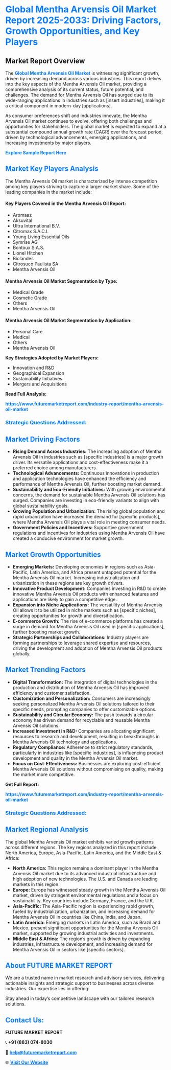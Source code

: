 <h1 style="color: #007BFF;">Global Mentha Arvensis Oil Market Report 2025-2033: Driving Factors, Growth Opportunities, and Key Players</h1>

<section id="overview">
<h2>Market Report Overview</h2>
<p>The <a href="https://www.futuremarketreport.com/industry-report/mentha-arvensis-oil-market" style="color: #007BFF; text-decoration: none;"><strong>Global Mentha Arvensis Oil Market</strong></a> is witnessing significant growth, driven by increasing demand across various industries. This report delves into the key aspects of the Mentha Arvensis Oil market, providing a comprehensive analysis of its current status, future potential, and challenges. The demand for Mentha Arvensis Oil has surged due to its wide-ranging applications in industries such as [insert industries], making it a critical component in modern-day [applications].</p>
<p>As consumer preferences shift and industries innovate, the Mentha Arvensis Oil market continues to evolve, offering both challenges and opportunities for stakeholders. The global market is expected to expand at a substantial compound annual growth rate (CAGR) over the forecast period, driven by technological advancements, emerging applications, and increasing investments by major players.</p>
</section>

<section id="overview">
<p><a href="https://www.futuremarketreport.com/request-sample/reportId=101088" style="color: #007BFF; text-decoration: none;"><strong>Explore Sample Report Here</strong></a></p>
</section>

<section id="key-players">
<h2 style="color: #007BFF;">Market Key Players Analysis</h2>
<p>The Mentha Arvensis Oil market is characterized by intense competition among key players striving to capture a larger market share. Some of the leading companies in the market include:</p>
<h4>Key Players Covered in the Mentha Arvensis Oil Report:</h4>
<ul><li>Aromaaz</li><li>Aksuvital</li><li>Ultra International B.V.</li><li>Citromax S.A.C.I.</li><li>Young Living Essential Oils</li><li>Symrise AG</li><li>Bontoux S.A.S.</li><li>Lionel Hitchen</li><li>Biolandes</li><li>Citrosuco Paulista SA</li><li>Mentha Arvensis Oil</li></ul>
<h4>Mentha Arvensis Oil Market Segmentation by Type:</h4>
<ul><li>Medical Grade</li><li>Cosmetic Grade</li><li>Others</li><li>Mentha Arvensis Oil</li></ul>

<h4>Mentha Arvensis Oil Market Segmentation by Application:</h4>
<ul><li>Personal Care</li><li>Medical</li><li>Others</li><li>Mentha Arvensis Oil</li></ul>
<p><strong>Key Strategies Adopted by Market Players:</strong></p>
<ul>
<li>Innovation and R&D</li>
<li>Geographical Expansion</li>
<li>Sustainability Initiatives</li>
<li>Mergers and Acquisitions</li>
</ul>
</section>

<section>
<p><strong>Read Full Analysis: </strong></p><a href="https://www.futuremarketreport.com/industry-report/mentha-arvensis-oil-market" style="color: #007BFF; text-decoration: none;"><strong>https://www.futuremarketreport.com/industry-report/mentha-arvensis-oil-market</strong></a>
<h3 style="color: #007BFF;">Strategic Questions Addressed:</h3>
</section>

<section id="driving-factors">
<h2 style="color: #007BFF;">Market Driving Factors</h2>
<ul>
<li><strong>Rising Demand Across Industries:</strong> The increasing adoption of Mentha Arvensis Oil in industries such as [specific industries] is a major growth driver. Its versatile applications and cost-effectiveness make it a preferred choice among manufacturers.</li>
<li><strong>Technological Advancements:</strong> Continuous innovations in production and application technologies have enhanced the efficiency and performance of Mentha Arvensis Oil, further boosting market demand.</li>
<li><strong>Sustainability and Eco-Friendly Initiatives:</strong> With growing environmental concerns, the demand for sustainable Mentha Arvensis Oil solutions has surged. Companies are investing in eco-friendly variants to align with global sustainability goals.</li>
<li><strong>Growing Population and Urbanization:</strong> The rising global population and rapid urbanization have increased the demand for [specific products], where Mentha Arvensis Oil plays a vital role in meeting consumer needs.</li>
<li><strong>Government Policies and Incentives:</strong> Supportive government regulations and incentives for industries using Mentha Arvensis Oil have created a conducive environment for market growth.</li>
</ul>
</section>

<section id="growth-opportunities">
<h2 style="color: #007BFF;">Market Growth Opportunities</h2>
<ul>
<li><strong>Emerging Markets:</strong> Developing economies in regions such as Asia-Pacific, Latin America, and Africa present untapped potential for the Mentha Arvensis Oil market. Increasing industrialization and urbanization in these regions are key growth drivers.</li>
<li><strong>Innovative Product Development:</strong> Companies investing in R&D to create innovative Mentha Arvensis Oil products with enhanced features and applications are likely to gain a competitive edge.</li>
<li><strong>Expansion into Niche Applications:</strong> The versatility of Mentha Arvensis Oil allows it to be utilized in niche markets such as [specific niches], creating opportunities for growth and diversification.</li>
<li><strong>E-commerce Growth:</strong> The rise of e-commerce platforms has created a surge in demand for Mentha Arvensis Oil used in [specific applications], further boosting market growth.</li>
<li><strong>Strategic Partnerships and Collaborations:</strong> Industry players are forming partnerships to leverage shared expertise and resources, driving the development and adoption of Mentha Arvensis Oil products globally.</li>
</ul>
</section>

<section id="trending-factors">
<h2 style="color: #007BFF;">Market Trending Factors</h2>
<ul>
<li><strong>Digital Transformation:</strong> The integration of digital technologies in the production and distribution of Mentha Arvensis Oil has improved efficiency and customer satisfaction.</li>
<li><strong>Customization and Personalization:</strong> Consumers are increasingly seeking personalized Mentha Arvensis Oil solutions tailored to their specific needs, prompting companies to offer customizable options.</li>
<li><strong>Sustainability and Circular Economy:</strong> The push towards a circular economy has driven demand for recyclable and reusable Mentha Arvensis Oil solutions.</li>
<li><strong>Increased Investment in R&D:</strong> Companies are allocating significant resources to research and development, resulting in breakthroughs in Mentha Arvensis Oil technology and applications.</li>
<li><strong>Regulatory Compliance:</strong> Adherence to strict regulatory standards, particularly in industries like [specific industries], is influencing product development and quality in the Mentha Arvensis Oil market.</li>
<li><strong>Focus on Cost-Effectiveness:</strong> Businesses are exploring cost-efficient Mentha Arvensis Oil solutions without compromising on quality, making the market more competitive.</li>
</ul>
</section>

<section>
<p><strong>Get Full Report: </strong></p><a href="https://www.futuremarketreport.com/industry-report/mentha-arvensis-oil-market" style="color: #007BFF; text-decoration: none;"><strong>https://www.futuremarketreport.com/industry-report/mentha-arvensis-oil-market</strong></a>
<h3 style="color: #007BFF;">Strategic Questions Addressed:</h3>
</section>


<section id="regional-analysis">
<h2 style="color: #007BFF;">Market Regional Analysis</h2>
<p>The global Mentha Arvensis Oil market exhibits varied growth patterns across different regions. The key regions analyzed in this report include North America, Europe, Asia-Pacific, Latin America, and the Middle East & Africa:</p>
<ul>
<li><strong>North America:</strong> This region remains a dominant player in the Mentha Arvensis Oil market due to its advanced industrial infrastructure and high adoption of new technologies. The U.S. and Canada are leading markets in this region.</li>
<li><strong>Europe:</strong> Europe has witnessed steady growth in the Mentha Arvensis Oil market, driven by stringent environmental regulations and a focus on sustainability. Key countries include Germany, France, and the U.K.</li>
<li><strong>Asia-Pacific:</strong> The Asia-Pacific region is experiencing rapid growth, fueled by industrialization, urbanization, and increasing demand for Mentha Arvensis Oil in countries like China, India, and Japan.</li>
<li><strong>Latin America:</strong> Emerging markets in Latin America, such as Brazil and Mexico, present significant opportunities for the Mentha Arvensis Oil market, supported by growing industrial activities and investments.</li>
<li><strong>Middle East & Africa:</strong> The region’s growth is driven by expanding industries, infrastructure development, and increasing demand for Mentha Arvensis Oil in sectors like [specific sectors].</li>
</ul>
</section>

<footer>
<h2 style="color: #007BFF;">About FUTURE MARKET REPORT</h2>
<p>We are a trusted name in market research and advisory services, delivering actionable insights and strategic support to businesses across diverse industries. Our expertise lies in offering:</p>

<p>Stay ahead in today’s competitive landscape with our tailored research solutions.</p>

<h2 style="color: #007BFF;">Contact Us:</h2>
<p><strong>FUTURE MARKET REPORT</strong></p>
<p>📞 <strong>+91 (883) 074-8030</strong></p>
<p>📧 <strong><a href="mailto:help@futuremarketreport.com" style="color: #007BFF;">help@futuremarketreport.com</a></strong></p>
<p>🌐 <strong><a href="https://www.futuremarketreport.com/" style="color: #007BFF;">Visit Our Website</a></strong></p>
</footer>